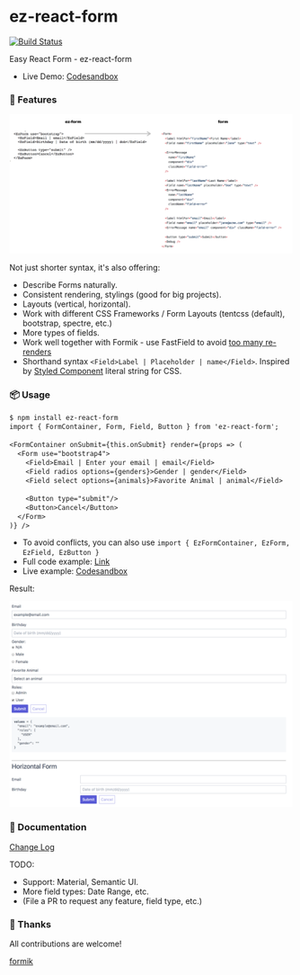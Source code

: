# ez-react-form

[![Build Status](https://travis-ci.org/ngduc/ez-react-form.svg?branch=master)](https://travis-ci.org/ngduc/ez-react-form)

Easy React Form - ez-react-form

- Live Demo: [Codesandbox](https://codesandbox.io/s/on50k50wy)

### 🌟 Features

[![Screenshot](screenshot-compare.png)](../src/examples/BasicExample.tsx)

Not just shorter syntax, it's also offering:
- Describe Forms naturally.
- Consistent rendering, stylings (good for big projects).
- Layouts (vertical, horizontal).
- Work with different CSS Frameworks / Form Layouts (tentcss (default), bootstrap, spectre, etc.)
- More types of fields.
- Work well together with Formik - use FastField to avoid [too many re-renders](https://twitter.com/jaredpalmer/status/962114095481851910?lang=en)
- Shorthand syntax `<Field>Label | Placeholder | name</Field>`. Inspired by [Styled Component](https://github.com/styled-components/styled-components) literal string for CSS.

### 📦 Usage

```JS
$ npm install ez-react-form
import { FormContainer, Form, Field, Button } from 'ez-react-form';

<FormContainer onSubmit={this.onSubmit} render={props => (
  <Form use="bootstrap4">
    <Field>Email | Enter your email | email</Field>
    <Field radios options={genders}>Gender | gender</Field>
    <Field select options={animals}>Favorite Animal | animal</Field>

    <Button type="submit"/>
    <Button>Cancel</Button>
  </Form>
)} />
```
- To avoid conflicts, you can also use `import { EzFormContainer, EzForm, EzField, EzButton }`
- Full code example: [Link](../src/examples/BasicExample.tsx)
- Live example: [Codesandbox](https://codesandbox.io/s/on50k50wy)

Result:

[![Screenshot](screenshot.png)](../src/examples/BasicExample.tsx)

### 📖 Documentation

[Change Log](/CHANGELOG.md)

TODO:
- Support: Material, Semantic UI.
- More field types: Date Range, etc.
- (File a PR to request any feature, field type, etc.)

### 🙌 Thanks

All contributions are welcome!

[formik](https://github.com/jaredpalmer/formik)
